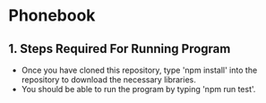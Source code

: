 # Phonebook

## 1. Steps Required For Running Program

- Once you have cloned this repository, type 'npm install' into the repository to download the necessary libraries.
- You should be able to run the program by typing 'npm run test'.
